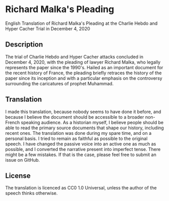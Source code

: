 # Richard Malka's Pleading
English Translation of Richard Malka's Pleading at the Charlie Hebdo and Hyper Cacher Trial in December 4, 2020

## Description
The trial of Charlie Hebdo and Hyper Cacher attacks concluded in December 4, 2020, with the pleading of lawyer Richard Malka, who legally represents the paper since the 1990's. Hailed as an important document for the recent history of France, the pleading briefly retraces the history of the paper since its inception and with a particular emphasis on the controversy surrounding the caricatures of prophet Muhammad. 

## Translation
I made this translation, because nobody seems to have done it before, and because I believe the document should be accessible to a broader non-French speaking audience. As a historian myself, I believe people should be able to read the primary source documents that shape our history, including recent ones. The translation was done during my spare time, and on a personal basis. I tried to remain as faithful as possible to the original speech. I have changed the passive voice into an active one as much as possible, and I converted the narrative present into imperfect tense. There might be a few mistakes. If that is the case, please feel free to submit an issue on GitHub. 

## License
The translation is licenced as CC0 1.0 Universal, unless the author of the speech thinks otherwise.
